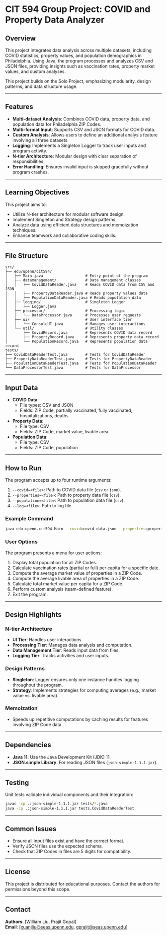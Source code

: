 # CIT 594 Group Project: COVID and Property Data Analyzer

## Overview
This project integrates data analysis across multiple datasets, including COVID statistics, property values, and population demographics in Philadelphia. Using Java, the program processes and analyzes CSV and JSON files, providing insights such as vaccination rates, property market values, and custom analyses.

This project builds on the Solo Project, emphasizing modularity, design patterns, and data structure usage.

---

## Features
- **Multi-dataset Analysis**: Combines COVID data, property data, and population data for Philadelphia ZIP Codes.
- **Multi-format Input**: Supports CSV and JSON formats for COVID data.
- **Custom Analysis**: Allows users to define an additional analysis feature involving all three datasets.
- **Logging**: Implements a Singleton Logger to track user inputs and program activity.
- **N-tier Architecture**: Modular design with clear separation of responsibilities.
- **Error Handling**: Ensures invalid input is skipped gracefully without program crashes.

---

## Learning Objectives
This project aims to:
- Utilize N-tier architecture for modular software design.
- Implement Singleton and Strategy design patterns.
- Analyze data using efficient data structures and memoization techniques.
- Enhance teamwork and collaborative coding skills.

---

## File Structure
```
src/
├── edu/upenn/cit594/
│   ├── Main.java                   # Entry point of the program
│   ├── datamanagement/             # Data management classes
│   │   ├── CovidDataReader.java    # Reads COVID data from CSV and JSON
│   │   ├── PropertyDataReader.java # Reads property values data
│   │   ├── PopulationDataReader.java # Reads population data
│   ├── logging/                    # Singleton Logger
│   │   └── Logger.java
│   ├── processor/                  # Processing logic
│   │   └── DataProcessor.java      # Processes user requests
│   ├── ui/                         # User interface tier
│   │   └── ConsoleUI.java          # Manages user interactions
│   └── util/                       # Utility classes
│       ├── CovidRecord.java        # Represents COVID data record
│       ├── PropertyRecord.java     # Represents property data record
│       └── PopulationRecord.java   # Represents population data record
tests/
├── CovidDataReaderTest.java        # Tests for CovidDataReader
├── PropertyDataReaderTest.java     # Tests for PropertyDataReader
├── PopulationDataReaderTest.java   # Tests for PopulationDataReader
└── DataProcessorTest.java          # Tests for DataProcessor
```

---

## Input Data
- **COVID Data**:
  - File types: CSV and JSON
  - Fields: ZIP Code, partially vaccinated, fully vaccinated, hospitalizations, deaths
- **Property Data**:
  - File type: CSV
  - Fields: ZIP Code, market value, livable area
- **Population Data**:
  - File type: CSV
  - Fields: ZIP Code, population

---

## How to Run
The program accepts up to four runtime arguments:

1. `--covid=<file>`: Path to COVID data file (`csv` or `json`).
2. `--properties=<file>`: Path to property data file (`csv`).
3. `--population=<file>`: Path to population data file (`csv`).
4. `--log=<file>`: Path to log file.

### Example Command
```bash
java edu.upenn.cit594.Main --covid=covid-data.json --properties=properties.csv --population=population.csv --log=log.txt
```

### User Options
The program presents a menu for user actions:
1. Display total population for all ZIP Codes.
2. Calculate vaccination rates (partial or full) per capita for a specific date.
3. Compute the average market value of properties in a ZIP Code.
4. Compute the average livable area of properties in a ZIP Code.
5. Calculate total market value per capita for a ZIP Code.
6. Perform custom analysis (team-defined feature).
7. Exit the program.

---

## Design Highlights
### N-tier Architecture
- **UI Tier**: Handles user interactions.
- **Processing Tier**: Manages data analysis and computation.
- **Data Management Tier**: Reads input data from files.
- **Logging Tier**: Tracks activities and user inputs.

### Design Patterns
- **Singleton**: Logger ensures only one instance handles logging throughout the program.
- **Strategy**: Implements strategies for computing averages (e.g., market value vs. livable area).

### Memoization
- Speeds up repetitive computations by caching results for features involving ZIP Code data.

---

## Dependencies
- **Java 11**: Use the Java Development Kit (JDK) 11.
- **JSON.simple Library**: For reading JSON files (`json-simple-1.1.1.jar`).

---

## Testing
Unit tests validate individual components and their integration:
```bash
javac -cp .:json-simple-1.1.1.jar tests/*.java
java -cp .:json-simple-1.1.1.jar tests.CovidDataReaderTest
```

---

## Common Issues
- Ensure all input files exist and have the correct format.
- Verify JSON files use the expected schema.
- Check that ZIP Codes in files are 5 digits for compatibility.

---

## License
This project is distributed for educational purposes. Contact the authors for permissions beyond this scope.

---

## Contact
**Authors**: [William Liu, Prajit Gopal]  
**Email**: [xuanjliu@seas.upenn.edu, gprajit@seas.upenn.edu]  
